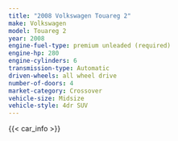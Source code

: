 ```yaml
---
title: "2008 Volkswagen Touareg 2"
make: Volkswagen
model: Touareg 2
year: 2008
engine-fuel-type: premium unleaded (required)
engine-hp: 280
engine-cylinders: 6
transmission-type: Automatic
driven-wheels: all wheel drive
number-of-doors: 4
market-category: Crossover
vehicle-size: Midsize
vehicle-style: 4dr SUV
---
```


{{< car_info >}}

